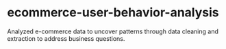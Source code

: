 # ecommerce-user-behavior-analysis
Analyzed e-commerce data to uncover patterns through data cleaning and extraction to address business questions.
